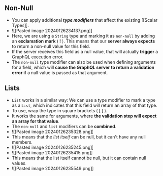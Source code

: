 
## Non-Null

- You can apply additional ***type modifiers*** that affect the existing [[Scalar Types]].
- ![[Pasted image 20240126234137.png]]
- Here, we are using a `String` type and marking it as `non-null` by adding an **exclamation mark** ( ! ). This means that our **server always expects** to return a non-null value for this field.
- If the server receives this field as a null value, that will actually **trigger** a GraphQL execution error.
- The `non-null` type modifier can also be used when defining arguments for a field, which will **cause the GraphQL server to return a validation error** if a null value is passed  as that argument.

## Lists

- `List` works in a similar way: We can use a type modifier to mark a type as a `List`, which indicates that this field will return an array of that type.
- To use, wrap the type in square brackets ( [ ] ).
- It works the same for arguments, where **the validation step will expect an array for that value**.
- The `non-null` and `list` modifiers can be **combined**.
- ![[Pasted image 20240126235328.png]]
- This means that the *list itself* can be null, but it can't have any null members.
- ![[Pasted image 20240126235245.png]]
- ![[Pasted image 20240126235415.png]]
- This means that the list itself cannot be null, but it can contain null values.
- ![[Pasted image 20240126235549.png]]